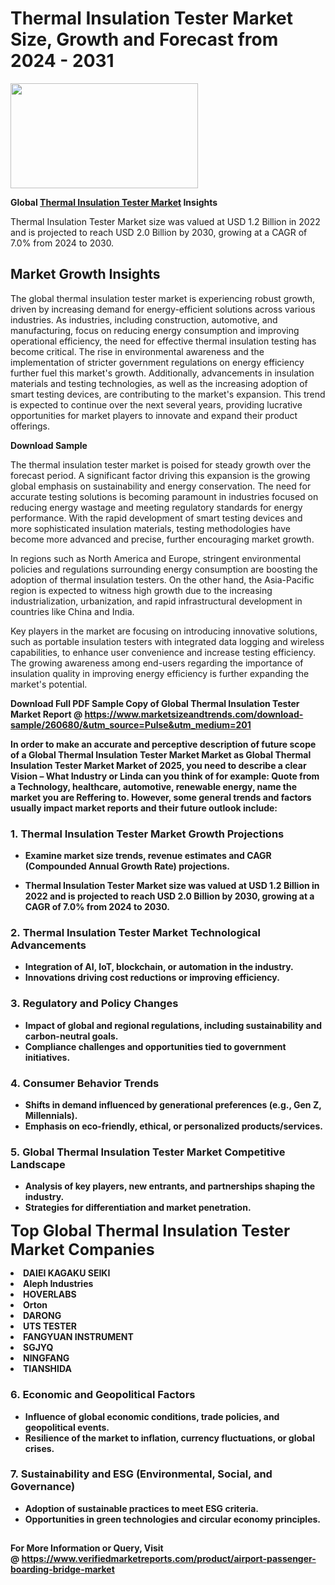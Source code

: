 <H1>Thermal Insulation Tester Market Size, Growth and Forecast from 2024 - 2031</H1><img class="aligncenter size-medium wp-image-584254" src="https://thirdeyenews.in/wp-content/uploads/2024/09/Global-Market-Research-300x168.jpeg" alt="" width="300" height="168" /><p><strong>Global&nbsp;<a href="https://www.marketsizeandtrends.com/download-sample/260680/&amp;utm_source=Pulse&amp;utm_medium=201">Thermal Insulation Tester Market</a> Insights</strong></p><p>Thermal Insulation Tester Market size was valued at USD 1.2 Billion in 2022 and is projected to reach USD 2.0 Billion by 2030, growing at a CAGR of 7.0% from 2024 to 2030.</p><p><h2>Market Growth Insights</h2> The global thermal insulation tester market is experiencing robust growth, driven by increasing demand for energy-efficient solutions across various industries. As industries, including construction, automotive, and manufacturing, focus on reducing energy consumption and improving operational efficiency, the need for effective thermal insulation testing has become critical. The rise in environmental awareness and the implementation of stricter government regulations on energy efficiency further fuel this market's growth. Additionally, advancements in insulation materials and testing technologies, as well as the increasing adoption of smart testing devices, are contributing to the market's expansion. This trend is expected to continue over the next several years, providing lucrative opportunities for market players to innovate and expand their product offerings. <p><strong>Download Sample</strong></p> <p>The thermal insulation tester market is poised for steady growth over the forecast period. A significant factor driving this expansion is the growing global emphasis on sustainability and energy conservation. The need for accurate testing solutions is becoming paramount in industries focused on reducing energy wastage and meeting regulatory standards for energy performance. With the rapid development of smart testing devices and more sophisticated insulation materials, testing methodologies have become more advanced and precise, further encouraging market growth.</p> <p>In regions such as North America and Europe, stringent environmental policies and regulations surrounding energy consumption are boosting the adoption of thermal insulation testers. On the other hand, the Asia-Pacific region is expected to witness high growth due to the increasing industrialization, urbanization, and rapid infrastructural development in countries like China and India.</p> <p>Key players in the market are focusing on introducing innovative solutions, such as portable insulation testers with integrated data logging and wireless capabilities, to enhance user convenience and increase testing efficiency. The growing awareness among end-users regarding the importance of insulation quality in improving energy efficiency is further expanding the market's potential.</p> <p><strong></p><p><span class=""><strong>Download Full PDF Sample Copy of Global Thermal Insulation Tester Market Report</strong> @ <a href="https://www.marketsizeandtrends.com/download-sample/260680/&amp;utm_source=Pulse&amp;utm_medium=201" target="_blank">https://www.marketsizeandtrends.com/download-sample/260680/&amp;utm_source=Pulse&amp;utm_medium=201</a></span></p><p>In order to make an accurate and perceptive description of future scope of a Global&nbsp;Thermal Insulation Tester Market Market as Global&nbsp;Thermal Insulation Tester Market Market of 2025, you need to describe a clear Vision &ndash; What Industry or Linda can you think of for example: Quote from a Technology, healthcare, automotive, renewable energy, name the market you are Reffering to. However, some general trends and factors usually impact market reports and their future outlook include:</p><h3>1.&nbsp;<strong>Thermal Insulation Tester Market Growth Projections</strong></h3><ul><li>Examine market size trends, revenue estimates and CAGR (Compounded Annual Growth Rate) projections.</li><li><p>Thermal Insulation Tester Market size was valued at USD 1.2 Billion in 2022 and is projected to reach USD 2.0 Billion by 2030, growing at a CAGR of 7.0% from 2024 to 2030.</p></li></ul><h3>2.&nbsp;<strong>Thermal Insulation Tester Market Technological Advancements</strong></h3><ul><li>Integration of AI, IoT, blockchain, or automation in the industry.</li><li>Innovations driving cost reductions or improving efficiency.</li></ul><h3>3.&nbsp;<strong>Regulatory and Policy Changes</strong></h3><ul><li>Impact of global and regional regulations, including sustainability and carbon-neutral goals.</li><li>Compliance challenges and opportunities tied to government initiatives.</li></ul><h3>4.&nbsp;<strong>Consumer Behavior Trends</strong></h3><ul><li>Shifts in demand influenced by generational preferences (e.g., Gen Z, Millennials).</li><li>Emphasis on eco-friendly, ethical, or personalized products/services.</li></ul><h3>5.&nbsp;<strong>Global Thermal Insulation Tester Market Competitive Landscape</strong></h3><ul><li>Analysis of key players, new entrants, and partnerships shaping the industry.</li><li>Strategies for differentiation and market penetration.</li></ul><p data-pm-slice="1 1 []"><span style="color: inherit; font-family: inherit; font-size: 25px;">Top Global Thermal Insulation Tester Market Companies</span></p><div class="" data-test-id=""><p><li>DAIEI KAGAKU SEIKI</li><li> Aleph Industries</li><li> HOVERLABS</li><li> Orton</li><li> DARONG</li><li> UTS TESTER</li><li> FANGYUAN INSTRUMENT</li><li> SGJYQ</li><li> NINGFANG</li><li> TIANSHIDA</li></p></div><h3>6.&nbsp;<strong>Economic and Geopolitical Factors</strong></h3><ul><li>Influence of global economic conditions, trade policies, and geopolitical events.</li><li>Resilience of the market to inflation, currency fluctuations, or global crises.</li></ul><h3>7.&nbsp;<strong>Sustainability and ESG (Environmental, Social, and Governance)</strong></h3><ul><li>Adoption of sustainable practices to meet ESG criteria.</li><li>Opportunities in green technologies and circular economy principles.</li></ul><h2><strong style="font-size: 14px;">For More Information or Query, Visit @&nbsp;</strong><a style="background-color: #ffffff; font-size: 14px;" href="https://www.marketsizeandtrends.com/report/thermal-insulation-tester-market/" target="_blank">https://www.verifiedmarketreports.com/product/airport-passenger-boarding-bridge-market</a></h2>
